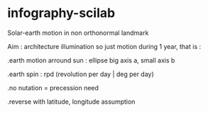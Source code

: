 # infography-scilab
Solar-earth motion in non orthonormal landmark

Aim : architecture illumination so just motion during 1 year, that is : 

  .earth motion arround sun : ellipse big axis a, small axis b
  
  .earth spin : rpd (revolution per day | deg per day)
  
  .no nutation = precession need
  
  .reverse with latitude, longitude assumption
  
